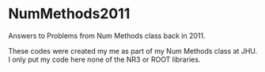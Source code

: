 # NumMethods2011
Answers to Problems from Num Methods class back in 2011.

These codes were created my me as part of my Num Methods class at JHU. I only put my code here none of the NR3 or ROOT libraries.
